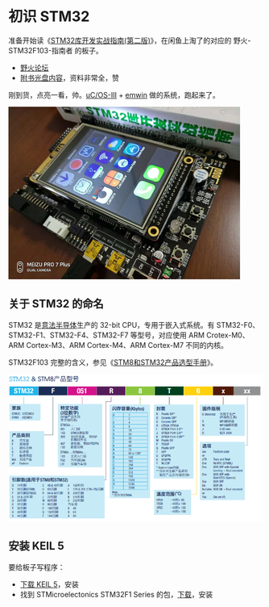 # 初识 STM32

准备开始读《[STM32库开发实战指南(第二版)][1]》，在闲鱼上淘了的对应的 野火-STM32F103-指南者 的板子。

 * [野火论坛][9]
 * [附书光盘内容][8]，资料非常全，赞

刚到货，点亮一看，帅。[uC/OS-III][3] + [emwin][2] 做的系统，跑起来了。

![](2018_11_25_hello_stm32_image_01.png)


## 关于 STM32 的命名

STM32 是[意法半导体][4]生产的 32-bit CPU，专用于嵌入式系统。有 STM32-F0、STM32-F1、STM32-F4、STM32-F7 等型号，对应使用 ARM Crotex-M0、ARM Cortex-M3、ARM Cortex-M4、ARM Cortex-M7 不同的内核。

STM32F103 完整的含义，参见《[STM8和STM32产品选型手册][5]》。

![](2018_11_25_hello_stm32_image_02.png)


## 安装 KEIL 5

要给板子写程序：

 * [下载 KEIL 5][6]，安装
 * 找到 STMicroelectonics STM32F1 Series 的包，[下载][7]，安装


[1]:https://book.douban.com/subject/27076457/
[2]:https://www.segger.com/products/user-interface/emwin/
[3]:https://www.micrium.com/
[4]:https://www.stmcu.com.cn/
[5]:http://www.stmcu.org.cn/document/detail/index/id-218179
[6]:https://www.keil.com/demo/eval/arm.htm
[7]:http://www.keil.com/dd2/pack/
[8]:https://pan.baidu.com/s/1itqFOQwW0i03XfFhVPB0EQ#list/path=%2F
[9]:http://www.firebbs.cn/
